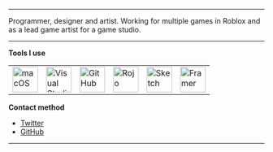 <hr>
Programmer, designer and artist. Working for multiple games in Roblox and as a lead game artist for a game studio.
<hr>
<b>Tools I use</b>
<table>
  <td>
    <img width="50px" height="50px" src="https://user-images.githubusercontent.com/40730127/116883392-230baf80-ac58-11eb-903e-30d250654ad4.png" alt="macOS">
  </td>
  <td>
    <img width="50px" height="50px" src="https://user-images.githubusercontent.com/40730127/116883744-85fd4680-ac58-11eb-99a9-941201ddfa77.png" alt="Visual Studio Code">
  </td>
  <td>
    <img width="50px" height="50px" src="https://user-images.githubusercontent.com/40730127/116883873-a88f5f80-ac58-11eb-8f58-2be33e39bf04.png" alt="GitHub">
  </td>
  <td>
    <img width="50px" height="50px" src="https://user-images.githubusercontent.com/40730127/116884005-cfe62c80-ac58-11eb-9b6a-8e4b964687be.png" alt="Rojo">
  </td>
  <td>
    <img width="50px" height="50px" src="https://user-images.githubusercontent.com/40730127/116884187-08860600-ac59-11eb-8fc8-866f42e76d11.png" alt="Sketch">
  </td>
  <td>
    <img width="50px" height="50px" src="https://user-images.githubusercontent.com/40730127/116884707-9f52c280-ac59-11eb-8427-f32018f91fd4.png" alt="Framer">
  </td>
</table>
<b>Contact method</b>
<ul>
  <li><a href="https://twitter.com/va1kio">Twitter</a></li>
  <li><a href="https://github.com/va1kio">GitHub</a></li>
</ul>
<hr>
